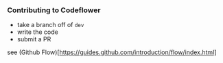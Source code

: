 ### Contributing to Codeflower

- take a branch off of `dev`
- write the code
- submit a PR

see (Github Flow)[https://guides.github.com/introduction/flow/index.html]
